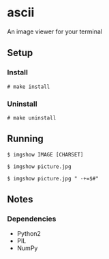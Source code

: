 ascii
=====

An image viewer for your terminal


Setup
-----

### Install
    # make install


### Uninstall
    # make uninstall


Running
-------

    $ imgshow IMAGE [CHARSET]

    $ imgshow picture.jpg

    $ imgshow picture.jpg " -+=$#"


Notes
-----

### Dependencies
*   Python2
*   PIL
*   NumPy
